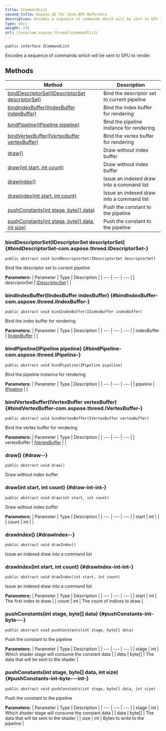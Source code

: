 ```yaml
---
title: ICommandList
second_title: Aspose.3D for Java API Reference
description: Encodes a sequence of commands which will be sent to GPU to render.
type: docs
weight: 235
url: /java/com.aspose.threed/icommandlist/
---
```

```
public interface ICommandList
```

Encodes a sequence of commands which will be sent to GPU to render.
## Methods

| Method | Description |
| --- | --- |
| [bindDescriptorSet(IDescriptorSet descriptorSet)](#bindDescriptorSet-com.aspose.threed.IDescriptorSet-) | Bind the descriptor set to current pipeline |
| [bindIndexBuffer(IIndexBuffer indexBuffer)](#bindIndexBuffer-com.aspose.threed.IIndexBuffer-) | Bind the index buffer for rendering |
| [bindPipeline(IPipeline pipeline)](#bindPipeline-com.aspose.threed.IPipeline-) | Bind the pipeline instance for rendering |
| [bindVertexBuffer(IVertexBuffer vertexBuffer)](#bindVertexBuffer-com.aspose.threed.IVertexBuffer-) | Bind the vertex buffer for rendering |
| [draw()](#draw--) | Draw without index buffer |
| [draw(int start, int count)](#draw-int-int-) | Draw without index buffer |
| [drawIndex()](#drawIndex--) | Issue an indexed draw into a command list |
| [drawIndex(int start, int count)](#drawIndex-int-int-) | Issue an indexed draw into a command list |
| [pushConstants(int stage, byte[] data)](#pushConstants-int-byte---) | Push the constant to the pipeline |
| [pushConstants(int stage, byte[] data, int size)](#pushConstants-int-byte---int-) | Push the constant to the pipeline |
### bindDescriptorSet(IDescriptorSet descriptorSet) {#bindDescriptorSet-com.aspose.threed.IDescriptorSet-}
```
public abstract void bindDescriptorSet(IDescriptorSet descriptorSet)
```


Bind the descriptor set to current pipeline

**Parameters:**
| Parameter | Type | Description |
| --- | --- | --- |
| descriptorSet | [IDescriptorSet](../../com.aspose.threed/idescriptorset) |  |

### bindIndexBuffer(IIndexBuffer indexBuffer) {#bindIndexBuffer-com.aspose.threed.IIndexBuffer-}
```
public abstract void bindIndexBuffer(IIndexBuffer indexBuffer)
```


Bind the index buffer for rendering

**Parameters:**
| Parameter | Type | Description |
| --- | --- | --- |
| indexBuffer | [IIndexBuffer](../../com.aspose.threed/iindexbuffer) |  |

### bindPipeline(IPipeline pipeline) {#bindPipeline-com.aspose.threed.IPipeline-}
```
public abstract void bindPipeline(IPipeline pipeline)
```


Bind the pipeline instance for rendering

**Parameters:**
| Parameter | Type | Description |
| --- | --- | --- |
| pipeline | [IPipeline](../../com.aspose.threed/ipipeline) |  |

### bindVertexBuffer(IVertexBuffer vertexBuffer) {#bindVertexBuffer-com.aspose.threed.IVertexBuffer-}
```
public abstract void bindVertexBuffer(IVertexBuffer vertexBuffer)
```


Bind the vertex buffer for rendering

**Parameters:**
| Parameter | Type | Description |
| --- | --- | --- |
| vertexBuffer | [IVertexBuffer](../../com.aspose.threed/ivertexbuffer) |  |

### draw() {#draw--}
```
public abstract void draw()
```


Draw without index buffer

### draw(int start, int count) {#draw-int-int-}
```
public abstract void draw(int start, int count)
```


Draw without index buffer

**Parameters:**
| Parameter | Type | Description |
| --- | --- | --- |
| start | int |  |
| count | int |  |

### drawIndex() {#drawIndex--}
```
public abstract void drawIndex()
```


Issue an indexed draw into a command list

### drawIndex(int start, int count) {#drawIndex-int-int-}
```
public abstract void drawIndex(int start, int count)
```


Issue an indexed draw into a command list

**Parameters:**
| Parameter | Type | Description |
| --- | --- | --- |
| start | int | The first index to draw |
| count | int | The count of indices to draw |

### pushConstants(int stage, byte[] data) {#pushConstants-int-byte---}
```
public abstract void pushConstants(int stage, byte[] data)
```


Push the constant to the pipeline

**Parameters:**
| Parameter | Type | Description |
| --- | --- | --- |
| stage | int | Which shader stage will consume the constant data |
| data | byte[] | The data that will be sent to the shader |

### pushConstants(int stage, byte[] data, int size) {#pushConstants-int-byte---int-}
```
public abstract void pushConstants(int stage, byte[] data, int size)
```


Push the constant to the pipeline

**Parameters:**
| Parameter | Type | Description |
| --- | --- | --- |
| stage | int | Which shader stage will consume the constant data |
| data | byte[] | The data that will be sent to the shader |
| size | int | Bytes to write to the pipeline |

